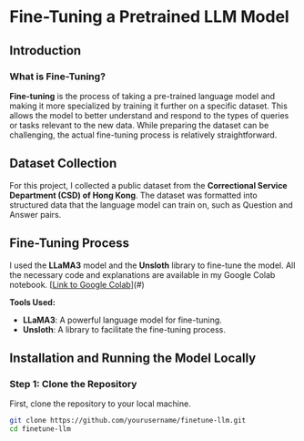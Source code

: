 # Fine-Tuning a Pretrained LLM Model

## Introduction

### What is Fine-Tuning?
**Fine-tuning** is the process of taking a pre-trained language model and making it more specialized by training it further on a specific dataset. This allows the model to better understand and respond to the types of queries or tasks relevant to the new data. While preparing the dataset can be challenging, the actual fine-tuning process is relatively straightforward.

## Dataset Collection

For this project, I collected a public dataset from the **Correctional Service Department (CSD) of Hong Kong**. The dataset was formatted into structured data that the language model can train on, such as Question and Answer pairs.

## Fine-Tuning Process

I used the **LLaMA3** model and the **Unsloth** library to fine-tune the model. All the necessary code and explanations are available in my Google Colab notebook. [[Link to Google Colab](https://colab.research.google.com/drive/1LSHzuMpnCppHdYW_7ii-R2pDiUMtrJxB?usp=drive_link)](#)

**Tools Used:**
- **LLaMA3**: A powerful language model for fine-tuning.
- **Unsloth**: A library to facilitate the fine-tuning process.

## Installation and Running the Model Locally

### Step 1: Clone the Repository
First, clone the repository to your local machine.

```bash
git clone https://github.com/yourusername/finetune-llm.git
cd finetune-llm

